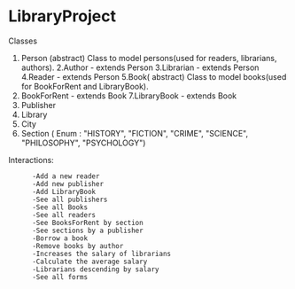 # LibraryProject

Classes
1. Person (abstract)
  Class to model persons(used for readers, librarians, authors).
2.Author - extends Person
3.Librarian - extends Person
4.Reader - extends Person
5.Book( abstract)
Class to model books(used for BookForRent and LibraryBook).
6. BookForRent - extends Book
7.LibraryBook - extends Book
9. Publisher
10. Library
11. City
12. Section ( Enum : "HISTORY", "FICTION", "CRIME", "SCIENCE", "PHILOSOPHY", "PSYCHOLOGY")

Interactions:

          -Add a new reader
          -Add new publisher
          -Add LibraryBook
          -See all publishers
          -See all Books
          -See all readers
          -See BooksForRent by section
          -See sections by a publisher
          -Borrow a book
          -Remove books by author
          -Increases the salary of librarians
          -Calculate the average salary
          -Librarians descending by salary
          -See all forms
